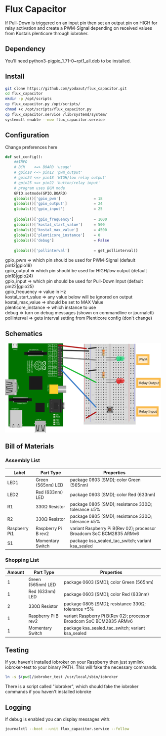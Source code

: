 # Flux Capacitor
If Pull-Down is triggered on an input pin then set an output pin on HIGH for
relay activation and create a PWM-Signal depending on received values from
Kostals plenticore through iobroker.

## Dependency
You'll need python3-pigpio_1.71-0~rpt1_all.deb to be installed.

## Install

```bash
git clone https://github.com/yodaaut/flux_capacitor.git
cd flux_capacitor
mkdir -p /opt/scripts
cp flux_capacitor.py /opt/scripts/
chmod +x /opt/scripts/flux_capacitor.py
cp flux_capacitor.service /lib/systemd/system/
systemctl enable --now flux_capacitor.service
```

## Configuration
Change preferences here
```python
def set_config():
    ##INFO
    # BCM    <=> BOARD 'usage'
    # gpio18 <=> pin12 'pwm_output'
    # gpio24 <=> pin18 'HIGH/low relay output'
    # gpio25 <=> pin22 'button/relay input'
    # program uses BCM mode
    GPIO.setmode(GPIO.BOARD)
    globals()['gpio_pwm']               = 18
    globals()['gpio_output']            = 24
    globals()['gpio_input']             = 25

    globals()['gpio_frequency']         = 1000
    globals()['kostal_start_value']     = 500
    globals()['kostal_max_value']       = 4500
    globals()['plenticore_instance']    = 0
    globals()['debug']                  = False

    globals()['pollinterval']           = get_pollinterval()
```

gpio_pwm => which pin should be used for PWM-Signal (default pin12|gpio18)  
gpio_output => which pin should be used for HIGH/low output (default pin18|gpio24)  
gpio_input => which pin should be used for Pull-Down Input (default pin22|gpio25)  
gpio_frequency => value in Hz  
kostal_start_value => any value below will be ignored on output  
kostal_max_value => should be set to MAX Value  
plenticore_instance => which instance to use  
debug => turn on debug messages (shown on commandline or journalctl)  
pollinterval => gets interval setting from Plenticore config (don't change)  

## Schematics

![Breadboard](./schematics/Breadboard.svg)

## Bill of Materials

### Assembly List

| Label         | Part Type           | Properties                                                   |
| ------------- | ------------------- | ------------------------------------------------------------ |
| LED1          | Green (565nm) LED   | package 0603 [SMD]; color Green (565nm)                      |
| LED2          | Red (633nm) LED     | package 0603 [SMD]; color Red (633nm)                        |
| R1            | 330Ω Resistor       | package 0805 [SMD]; resistance 330Ω; tolerance ±5%           |
| R2            | 330Ω Resistor       | package 0805 [SMD]; resistance 330Ω; tolerance ±5%           |
| Raspberry Pi1 | Raspberry Pi B rev2 | variant Raspberry Pi B(Rev 02); processor Broadcom SoC BCM2835 ARMv6 |
| S1            | Momentary Switch    | package ksa_sealed_tac_switch; variant ksa_sealed            |

### Shopping List

| Amount | Part Type           | Properties                                                   |
| ------ | ------------------- | ------------------------------------------------------------ |
| 1      | Green (565nm) LED   | package 0603 [SMD]; color Green (565nm)                      |
| 1      | Red (633nm) LED     | package 0603 [SMD]; color Red (633nm)                        |
| 2      | 330Ω Resistor       | package 0805 [SMD]; resistance 330Ω; tolerance ±5%           |
| 1      | Raspberry Pi B rev2 | variant Raspberry Pi B(Rev 02); processor Broadcom SoC BCM2835 ARMv6 |
| 1      | Momentary Switch    | package ksa_sealed_tac_switch; variant ksa_sealed            |

## Testing

If you haven't installed iobroker on your Raspberry then just symlink
iobroker-test to your binary PATH.
This will fake the necessary commands.
```bash
ln -s $(pwd)/iobroker_test /usr/local/sbin/iobroker
```
There is a script called "iobroker", which should fake the iobroker commands if
you haven't installed iobroke

## Logging
If debug is enabled you can display messages with:
```bash
journalctl --boot --unit flux_capacitor.service --follow
```
